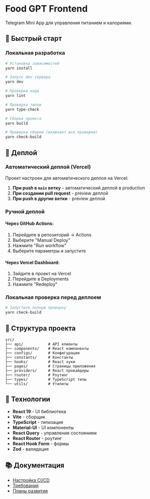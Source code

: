 # Food GPT Frontend

Telegram Mini App для управления питанием и калориями.

## 🚀 Быстрый старт

### Локальная разработка

```bash
# Установка зависимостей
yarn install

# Запуск dev сервера
yarn dev

# Проверка кода
yarn lint

# Проверка типов
yarn type-check

# Сборка проекта
yarn build

# Проверка сборки (включает все проверки)
yarn check-build
```

## 🚀 Деплой

### Автоматический деплой (Vercel)

Проект настроен для автоматического деплоя на Vercel:

1. **При push в `main` ветку** - автоматический деплой в production
2. **При создании pull request** - preview деплой
3. **При push в другие ветки** - preview деплой

### Ручной деплой

#### Через GitHub Actions:
1. Перейдите в репозиторий → Actions
2. Выберите "Manual Deploy"
3. Нажмите "Run workflow"
4. Выберите параметры и запустите

#### Через Vercel Dashboard:
1. Зайдите в проект на Vercel
2. Перейдите в Deployments
3. Нажмите "Redeploy"

### Локальная проверка перед деплоем

```bash
# Запустите полную проверку
yarn check-build
```

## 📁 Структура проекта

```
src/
├── api/           # API клиенты
├── components/    # React компоненты
├── configs/       # Конфигурации
├── constants/     # Константы
├── hooks/         # React хуки
├── pages/         # Страницы приложения
├── providers/     # React провайдеры
├── router/        # Роутинг
├── types/         # TypeScript типы
└── utils/         # Утилиты
```

## 🔧 Технологии

- **React 19** - UI библиотека
- **Vite** - сборщик
- **TypeScript** - типизация
- **Material-UI** - UI компоненты
- **React Query** - управление состоянием
- **React Router** - роутинг
- **React Hook Form** - формы
- **Zod** - валидация

## 📚 Документация

- [Настройка CI/CD](./docs/ci-cd-setup.md)
- [Требования](./docs/requirements.md)
- [Планы развития](./docs/plan.md)
